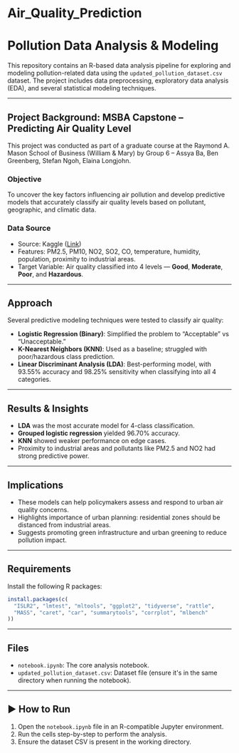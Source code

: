 # Air_Quality_Prediction
 
# Pollution Data Analysis & Modeling

This repository contains an R-based data analysis pipeline for exploring and modeling pollution-related data using the `updated_pollution_dataset.csv` dataset. The project includes data preprocessing, exploratory data analysis (EDA), and several statistical modeling techniques.

---

## Project Background: MSBA Capstone – Predicting Air Quality Level

This project was conducted as part of a graduate course at the Raymond A. Mason School of Business (William & Mary) by Group 6 – Assya Ba, Ben Greenberg, Stefan Ngoh, Elaina Longjohn.

###  Objective

To uncover the key factors influencing air pollution and develop predictive models that accurately classify air quality levels based on pollutant, geographic, and climatic data.

###  Data Source

- Source: Kaggle ([Link](https://www.kaggle.com/datasets/muhammadtalha07/air-quality-and-pollution-assessment))
- Features: PM2.5, PM10, NO2, SO2, CO, temperature, humidity, population, proximity to industrial areas.
- Target Variable: Air quality classified into 4 levels — **Good**, **Moderate**, **Poor**, and **Hazardous**.

---

##  Approach

Several predictive modeling techniques were tested to classify air quality:

- **Logistic Regression (Binary)**: Simplified the problem to “Acceptable” vs “Unacceptable.”
- **K-Nearest Neighbors (KNN)**: Used as a baseline; struggled with poor/hazardous class prediction.
- **Linear Discriminant Analysis (LDA)**: Best-performing model, with 93.55% accuracy and 98.25% sensitivity when classifying into all 4 categories.

---

## Results & Insights

- **LDA** was the most accurate model for 4-class classification.
- **Grouped logistic regression** yielded 96.70% accuracy.
- **KNN** showed weaker performance on edge cases.
- Proximity to industrial areas and pollutants like PM2.5 and NO2 had strong predictive power.

---

##  Implications

- These models can help policymakers assess and respond to urban air quality concerns.
- Highlights importance of urban planning: residential zones should be distanced from industrial areas.
- Suggests promoting green infrastructure and urban greening to reduce pollution impact.

---

##  Requirements

Install the following R packages:

```r
install.packages(c(
  "ISLR2", "lmtest", "mltools", "ggplot2", "tidyverse", "rattle",
  "MASS", "caret", "car", "summarytools", "corrplot", "mlbench"
))
```

---

##  Files

- `notebook.ipynb`: The core analysis notebook.
- `updated_pollution_dataset.csv`: Dataset file (ensure it's in the same directory when running the notebook).

---

## ▶ How to Run

1. Open the `notebook.ipynb` file in an R-compatible Jupyter environment.
2. Run the cells step-by-step to perform the analysis.
3. Ensure the dataset CSV is present in the working directory.
